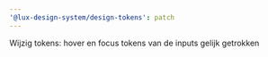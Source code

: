 ```yaml
---
'@lux-design-system/design-tokens': patch
---
```


Wijzig tokens: hover en focus tokens van de inputs gelijk getrokken
